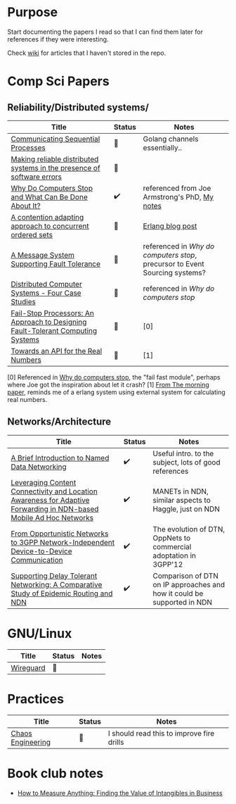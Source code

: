 # Purpose

Start documenting the papers I read so that I can find them later for
references if they were interesting.

Check [wiki](https://github.com/sata/papers/wiki) for articles that I haven't stored in the repo.

# Comp Sci Papers

## Reliability/Distributed systems/

| Title                                                                                                                                     | Status             | Notes                                                                                |
|-------------------------------------------------------------------------------------------------------------------------------------------|--------------------|--------------------------------------------------------------------------------------|
| [Communicating Sequential Processes](csp.pdf)                                                                                             | :eyes:             | Golang channels essentially..                                                        |
| [Making reliable distributed systems in the presence of software errors](armstrong_thesis_2003.pdf)                                       | :eyes:             |                                                                                      |
| [Why Do Computers Stop and What Can Be Done About It?](tandem_computers_why_computers_stop_85.7.pdf)                                      | :heavy_check_mark: | referenced from Joe Armstrong's PhD, [My notes](notes/gray_why_do_computers_stop.md) |
| [A contention adapting approach to concurrent ordered sets](ordered_sets.pdf.pdf)                                                         | :eyes:             | [Erlang blog post](https://blog.erlang.org/the-new-scalable-ets-ordered_set/)        |
| [A Message System Supporting Fault Tolerance](borg-1983.pdf)                                                                              | :eyes:             | referenced in *Why do computers stop*, precursor to Event Sourcing systems?          |
| [Distributed Computer Systems - Four Case Studies](TR-85.5.pdf)                                                                           | :eyes:             | referenced in *Why do computers stop*                                                |
| [Fail-Stop Processors: An Approach to Designing Fault-Tolerant Computing Systems](357369.357371.pdf)                                      | :eyes:             | [0]                                                                                  |
| [Towards an API for the Real Numbers](3385412.3386037.pdf)                                                                                | :eyes:             | [1]                                                                                  |


[0] Referenced in [Why do computers stop](tandem_computers_why_computers_stop_85.7.pdf), the "fail fast module", perhaps where Joe got the inspiration about let it crash?
[1] [From The morning paper](https://blog.acolyer.org/2020/10/02/toward-an-api-for-the-real-numbers/), reminds me of a erlang system using external system for calculating real numbers.

## Networks/Architecture

| Title                                                                                                                                     | Status             | Notes                                                                   |
|-------------------------------------------------------------------------------------------------------------------------------------------|--------------------|-------------------------------------------------------------------------|
| [A Brief Introduction to Named Data Networking](NDN18.pdf)                                                                                | :heavy_check_mark: | Useful intro. to the subject, lots of good references                   |
| [Leveraging Content Connectivity and Location Awareness for Adaptive Forwarding in NDN-based Mobile Ad Hoc Networks](3405656.3418713.pdf) | :heavy_check_mark: | MANETs in NDN, similar aspects to Haggle, just on NDN                   |
| [From Opportunistic Networks to 3GPP Network-Independent Device-to-Device Communication](oppnet23gpp.pdf)                                 | :heavy_check_mark: | The evolution of DTN, OppNets to commercial adoptation in 3GPP'12       |
| [Supporting Delay Tolerant Networking: A Comparative Study of Epidemic Routing and NDN](li2020supporting.pdf)                             | :heavy_check_mark: | Comparison of DTN on IP approaches and how it could be supported in NDN |



# GNU/Linux
| Title                      | Status | Notes |
|----------------------------|--------|-------|
| [Wireguard](wireguard.pdf) | :eyes: |       |

# Practices
| Title                               | Status | Notes                                     |
|-------------------------------------|--------|-------------------------------------------|
| [Chaos Engineering](1702.05843.pdf) | :eyes: | I should read this to improve fire drills |

# Book club notes
* [How to Measure Anything: Finding the Value of Intangibles in Business](./bookclub/howto_measure_anything.md)
